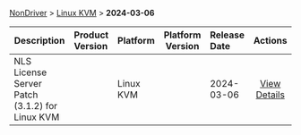 
[NonDriver](/README.md)  >  [Linux KVM](/index/NonDriver/Linux_KVM.md)  >  **2024-03-06**



| Description            | Product Version    | Platform                | Platform Version           | Release Date           |             Actions              |
| ---------------------- | :----------------- | :---------------------- | -------------------------- | :--------------------- | :------------------------------: |
| NLS License Server Patch (3.1.2) for Linux KVM |  | Linux KVM |  | 2024-03-06 | [View Details](/details/a49db7_NLS_License_Server_Patch_(3.1.2)_for_Linux_KVM.md) |
